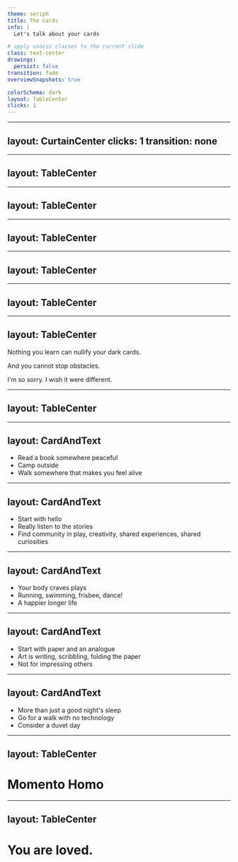```yaml
---
theme: seriph
title: The cards
info: |
  Let's talk about your cards

# apply unocss classes to the current slide
class: text-center
drawings:
  persist: false
transition: fade
overviewSnapshots: true

colorSchema: dark
layout: TableCenter
clicks: 1
---
```


<Cards />

<!-- I want to tell you a story (flip, count to two) -->

---
layout: CurtainCenter
clicks: 1
transition: none
---

<TheHero />

<!-- This is the story of you (flip card). The hero. It is the story of me as well and what it means to be alive and doing your best -->


---
layout: TableCenter
---

<FlowingCards />

<!-- In life we are dealt cards. We do not ask for these cards. Some of them are dealt at birth some, later in life. -->
---
layout: TableCenter
---

<ThreeUp>
  <CardFront title="Chronic Depression" kind="dark" imageUrl="/dark-perfectionism.svg" :animated="false" />
  <v-click>
    <CardFront title="Perfectionism" kind="dark" imageUrl="/dark-depression.svg" :animated="false" />
  </v-click>
  <v-click>
    <CardFront title="Nuerodiversity" kind="dark" imageUrl="/dark-nuerodiversity.svg" :animated="false" />
  </v-click>
</ThreeUp>

<!--Some are dark cards. Like chronic depression (click), perfectionism (click), and nuerodiversity. These cards will be with us our whole life and you must make them your friends. Take them to tea. Get to know them.-->

---
layout: TableCenter
---

<ThreeUp>
  <CardFront title="Time of peace" kind="light" imageUrl="/light-peace.svg" :animated="false" />
  <v-click>
    <CardFront title="Strong Family" kind="light" imageUrl="/light-family.svg" :animated="false" />
  </v-click>
  <v-click>
    <CardFront title="Health" kind="light" imageUrl="/light-health.svg" :animated="false" />
  </v-click>
</ThreeUp>

<!-- Some cards are light cards. You may have been born into a time of peace and prosperity. (click) You may have a strong family. (click) You may have your health. These are blessings. These too you did not earn. They are the grace of the universe. Treasure them. -->


---
layout: TableCenter
---

<ThreeUp>
  <CardFront title="Relationship Ending" kind="obstacle" imageUrl="/obstacle-heartbreak.svg" :animated="false" />
  <v-click>
    <CardFront title="Career Changes" kind="obstacle" imageUrl="/obstacle-job-loss.svg" :animated="false" />
  </v-click>
  <v-click>
    <CardFront title="Identity Crisis" kind="obstacle" imageUrl="/obstacle-identity.svg" :animated="false" />
  </v-click>
</ThreeUp>

<!-- As you live through life you will be dealt obstacles. They will appear when it's most inconvient. You will need to do your best. Relationships will end.  (click) Careers will change, sometimes suddenly. (click) And you will have moments of identity crisis. You will overcome these obstacles. -->



---
layout: TableCenter
---

<TheComputer />

<!-- By being here, and listening, You have been dealt an obstacle card of the computer. We all share this card. This machine is a box of wonder but it will also steal your heart and make your mind hard. Do not let it do this. Fight for your hummanity, your body, your community. You need to remember that you are a person first and a computer practioner second.-->

---
layout: TableCenter
---

<p>Nothing you learn can <span class="cancel-wish">nullify</span> your dark cards.</p>

<p>And you <span class="cancel-wish">cannot stop</span> obstacles.</p>

<v-click>
<p class="im-sorry">I'm so sorry. I wish it were different.</p>
</v-click>

<!-- These are your cards. You must bear them, love them work with them. You cannot wish away your dark cards. You cannot stop obstacles. You will age. The people you love will change. (click) I wish it were different. I'm so sorry.-->

---
layout: TableCenter
---

<FiveCards />

<!---
You will have aid. You may not always know the light cards that are available to you. But I want to tell you about some that dear to me.
-->


---
layout: CardAndText
---

<template v-slot:card>
  <CardFront title="Nature" imageUrl="/nature.svg" />
</template>

- Read a book somewhere peaceful
- Camp outside
- Walk somewhere that makes you feel alive

<!-- Nature reminds us that we are part of something bigger. It reminds us that there are season to
being alive. It teaches us to slow and to feel. Being in Nature doesn't have to be complicated. Take a book and read somewhere you find
peaceful. Listen to the way the world sounds. Spend a night camping outside with the magic of a fire. Car camping counts. Walk in
the solemnity of a forest or deep in a city park. What birds are those? What's the name of that plant?

Nature helps break the spell of the computer. It is not rigid, it flows. Answers can be right and wrong at the same time. It's answer is
always "it depends".

You can not have an inauthentic experience in nature. Relax into what is there in that moment. You'll feel better.
-->

---
layout: CardAndText
---

<template v-slot:card>
  <CardFront title="Community" imageUrl="/community.svg" rotationAngle="3" />
</template>

- Start with hello
- Really listen to the stories
- Find community in play, creativity, shared experiences, shared curiosities

<!--Community will save your life. Again and again. Your community will remind you that you are not alone, that your feelings
are wonderous and yours and also familiar. Whoever you are, not matter how lonely, community beckons to you. Start with hello.
Find the people who make you feel alive and grounded in the fullness of yourself. Ask about their adventures, really listen.
Give of yourself with no expectation other than knowing and being known. You may have a dark card of social anxiety, I know
I do. Try to be patient, feel your feet on the ground, the air in your lungs.

Community exists in so many forms from people you play video games with, solve crosswords with, mail postcards to, program
with and so much.

Even computers long for community. They connect over huge distances. But the protocols are rigid. Remember to give and flex in
your community.
-->

---
layout: CardAndText
---

<template v-slot:card>
  <CardFront title="Vitality" imageUrl="/vitality.svg" rotationAngle="-4" />
</template>

- Your body craves plays
- Running, swimming, frisbee, dance!
- A happier longer life

<!-- Your body craves play. Somewhere inside of you you probably already know this. It wants to run
and move and jump. It wants to twirl a pen between fingers just because it's cool. Find these feeling
and nurture them. Being in your body can be a group thing in team sports or even just going for a walk
together. For many of us, though, we might be drawn to solitary activities.

For me running is a practice that makes me feel more alive. At first my mind will be loud with stories
but as I get into a run things quiet and I am feeling my feet hit the ground.

If movement is hard for you here are two perspectives that might help: think of it like medicine at first.
You take your dose, your life improves. Or maybe look for the "hill climbing". Can you run 1 kilometer?
What about 2? And see where it goes.

Being in your body is almost the computer's opposite. You think and feel with the whole of you. Especially
after a long day of programming there's probably a part of you craving this.
-->

---
layout: CardAndText
---

<template v-slot:card>
  <CardFront title="Art" imageUrl="/art.svg" rotationAngle="7" />
</template>

- Start with paper and an analogue
- Art is writing, scribbling, folding the paper
- Not for impressing others

<!--
Art gives your mind a break form rigid thinking.

The world is so big and so full and it can, at times seem full of dark cards. Making is an act of rebellion.
Making says I exist, I matter. I am full of feeling and wonder. Art may feel awkward at first. You might not be
good at it or it might be a long forogtten form of play. Your hands, your mind, and spirit crave this kind of play.
Remember when you were excited to draw the forms or home, family, cards, trees. That spark is still alive in you.

The art you make is for you. Start with a sheet of paper and an analog tool. Your hand will know what to do. Do you
want to write stories? Draw scribbles? Faces? Words? Plans? This is a part of you talking to yourself. Listen.

You are not making art to impress others. This is a catharsis. This is a messy part of you that wants to be heard.
-->

---
layout: CardAndText
---

<template v-slot:card>
  <CardFront title="Rest" imageUrl="/rest.svg" />
</template>

- More than just a good night's sleep
- Go for a walk with no technology
- Consider a duvet day

<!-- This is perhaps the hardest of the light cards that I know. You must rest. Rest is not just sleeping at night,
although your needs and craves that. It also means fallow periods. It means time where nothing is expected of you
either by yourself or by others. You are tending to the fullness of yourself and investing in the future. I promise
you are not lazy for needing rest, recovery and space.

One form of rest that I find helpful is the "duvet day". On a duvet day I make an effort to stay in pajamas, I hang
around the couch or the bed. I read. I listen to music. I don't check my fitness rings or worry about what I have
created or done that day. I allow myself rest. You might find your version of duvet day be it sabbath, no-technology
at the dinner table, or trips to places where there's no cell reception.

The computer and technology never ceases and always wants. It sends push notifications, runs cron jobs, and grows
bigger every moment. You are not a computer.
 -->

---
layout: TableCenter
---

<h1 class="warning">
Momento Homo
</h1>

<!-- Remember that you are a person. You are filled with wonder and universes and magic. And you are also full of feeling. You will need rest. You will have sick days. You will have wonderous days. Remember that you are a person and you are allowed all of it.-->

---
layout: TableCenter
---

<h1 class="loved">You are loved.</h1>

<Nametag />

<!-- You are loved. May your adventure be wonderous. Be good to each other.-->



